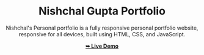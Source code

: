 <div align="center">

# Nishchal Gupta Portfolio

Nishchal's Personal portfolio is a fully responsive personal portfolio website, responsive for all devices, built using HTML, CSS, and JavaScript.

 <a href="https://wanton-idol.github.io/Portfolio/"><strong>➥ Live Demo</strong></a> 
 
 </div>
